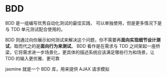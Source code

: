 # BDD

BDD 是一组编写优秀自动化测试的最佳实践，
可以单独使用，但是更多情况下是与 TDD 单元测试配合使用的。

BDD 则通过向你展示如何测试来解决这个问题，你不需要再**面向实现细节设计测试**，取而代之的是**面向行为来测试**。
BDD 看作是在需求与 TDD 之间架起一座桥梁，它将需求进一步场景化，更具体的描述系统应该满足哪些行为和场景，让 TDD 的输入更优雅、更可靠

jasmine 就是一个 BDD 库，用来提供 AJAX 请求模拟

